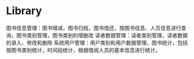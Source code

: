 # Library
图书信息管理：图书增减，图书归档，图书借还，按图书信息、人员信息进行查询，图书类别管理，图书类别的增删改
读者数据管理：读者类别管理，读者数据的录入、修改和删除
系统用户管理：用户类别和用户数据管理，图书统计，包括按图书类别统计，时间段统计，根据借阅人员的基本信息进行统计。
